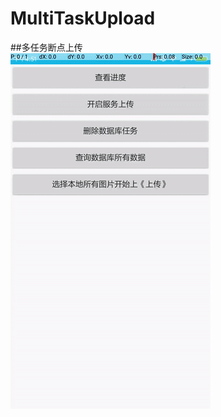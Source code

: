 # MultiTaskUpload    
##多任务断点上传    
![image](https://github.com/bux-git/MultiTaskUpload/raw/master/multiType.gif)
